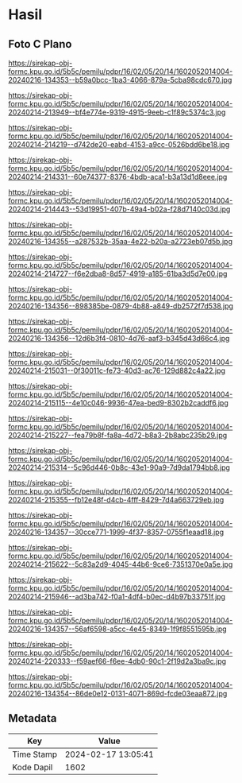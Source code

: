 # Hasil

## Foto C Plano

https://sirekap-obj-formc.kpu.go.id/5b5c/pemilu/pdpr/16/02/05/20/14/1602052014004-20240216-134353--b59a0bcc-1ba3-4066-879a-5cba98cdc670.jpg

https://sirekap-obj-formc.kpu.go.id/5b5c/pemilu/pdpr/16/02/05/20/14/1602052014004-20240214-213949--bf4e774e-9319-4915-9eeb-c1f89c5374c3.jpg

https://sirekap-obj-formc.kpu.go.id/5b5c/pemilu/pdpr/16/02/05/20/14/1602052014004-20240214-214219--d742de20-eabd-4153-a9cc-0526bdd6be18.jpg

https://sirekap-obj-formc.kpu.go.id/5b5c/pemilu/pdpr/16/02/05/20/14/1602052014004-20240214-214331--60e74377-8376-4bdb-aca1-b3a13d1d8eee.jpg

https://sirekap-obj-formc.kpu.go.id/5b5c/pemilu/pdpr/16/02/05/20/14/1602052014004-20240214-214443--53d19951-407b-49a4-b02a-f28d7140c03d.jpg

https://sirekap-obj-formc.kpu.go.id/5b5c/pemilu/pdpr/16/02/05/20/14/1602052014004-20240216-134355--a287532b-35aa-4e22-b20a-a2723eb07d5b.jpg

https://sirekap-obj-formc.kpu.go.id/5b5c/pemilu/pdpr/16/02/05/20/14/1602052014004-20240214-214727--f6e2dba8-8d57-4919-a185-61ba3d5d7e00.jpg

https://sirekap-obj-formc.kpu.go.id/5b5c/pemilu/pdpr/16/02/05/20/14/1602052014004-20240216-134356--898385be-0879-4b88-a849-db2572f7d538.jpg

https://sirekap-obj-formc.kpu.go.id/5b5c/pemilu/pdpr/16/02/05/20/14/1602052014004-20240216-134356--12d6b3f4-0810-4d76-aaf3-b345d43d66c4.jpg

https://sirekap-obj-formc.kpu.go.id/5b5c/pemilu/pdpr/16/02/05/20/14/1602052014004-20240214-215031--0f30011c-fe73-40d3-ac76-129d882c4a22.jpg

https://sirekap-obj-formc.kpu.go.id/5b5c/pemilu/pdpr/16/02/05/20/14/1602052014004-20240214-215115--4e10c046-9936-47ea-bed9-8302b2caddf6.jpg

https://sirekap-obj-formc.kpu.go.id/5b5c/pemilu/pdpr/16/02/05/20/14/1602052014004-20240214-215227--fea79b8f-fa8a-4d72-b8a3-2b8abc235b29.jpg

https://sirekap-obj-formc.kpu.go.id/5b5c/pemilu/pdpr/16/02/05/20/14/1602052014004-20240214-215314--5c96d446-0b8c-43e1-90a9-7d9da1794bb8.jpg

https://sirekap-obj-formc.kpu.go.id/5b5c/pemilu/pdpr/16/02/05/20/14/1602052014004-20240214-215355--fb12e48f-d4cb-4fff-8429-7d4a663729eb.jpg

https://sirekap-obj-formc.kpu.go.id/5b5c/pemilu/pdpr/16/02/05/20/14/1602052014004-20240216-134357--30cce771-1999-4f37-8357-0755f1eaad18.jpg

https://sirekap-obj-formc.kpu.go.id/5b5c/pemilu/pdpr/16/02/05/20/14/1602052014004-20240214-215622--5c83a2d9-4045-44b6-9ce6-7351370e0a5e.jpg

https://sirekap-obj-formc.kpu.go.id/5b5c/pemilu/pdpr/16/02/05/20/14/1602052014004-20240214-215946--ad3ba742-f0a1-4df4-b0ec-d4b97b33751f.jpg

https://sirekap-obj-formc.kpu.go.id/5b5c/pemilu/pdpr/16/02/05/20/14/1602052014004-20240216-134357--56af6598-a5cc-4e45-8349-1f9f8551595b.jpg

https://sirekap-obj-formc.kpu.go.id/5b5c/pemilu/pdpr/16/02/05/20/14/1602052014004-20240214-220333--f59aef66-f6ee-4db0-90c1-2f19d2a3ba9c.jpg

https://sirekap-obj-formc.kpu.go.id/5b5c/pemilu/pdpr/16/02/05/20/14/1602052014004-20240216-134354--86de0e12-0131-4071-869d-fcde03eaa872.jpg


## Metadata

| Key        | Value               |
| ---------- | ------------------- |
| Time Stamp | 2024-02-17 13:05:41 |
| Kode Dapil | 1602                |



